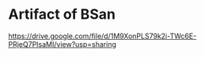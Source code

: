 # Artifact of BSan 
https://drive.google.com/file/d/1M9XonPLS79k2i-TWc6E-PRjeQ7PIsaMI/view?usp=sharing
